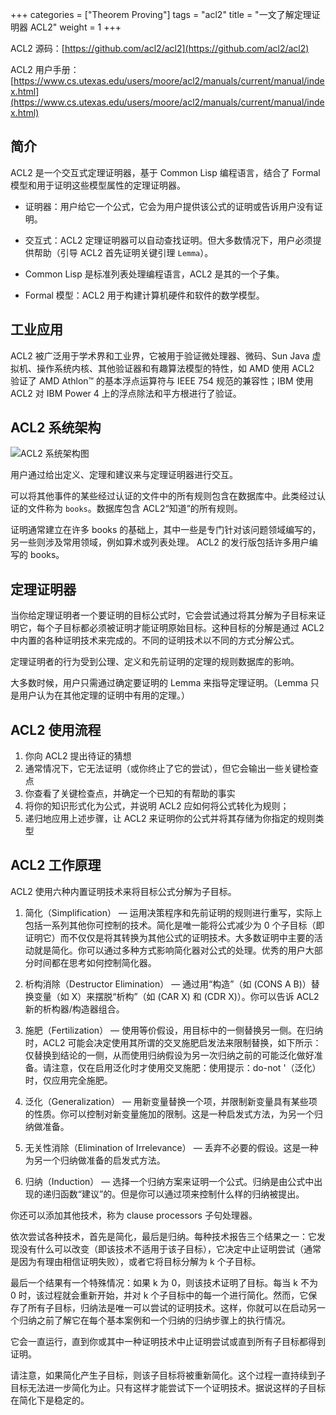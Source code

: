 +++
categories = ["Theorem Proving"]
tags = "acl2"
title = "一文了解定理证明器 ACL2"
weight = 1
+++

ACL2 源码：[https://github.com/acl2/acl2](https://github.com/acl2/acl2)

ACL2 用户手册：[https://www.cs.utexas.edu/users/moore/acl2/manuals/current/manual/index.html](https://www.cs.utexas.edu/users/moore/acl2/manuals/current/manual/index.html)

## 简介

ACL2 是一个交互式定理证明器，基于 Common Lisp 编程语言，结合了 Formal 模型和用于证明这些模型属性的定理证明器。

- 证明器：用户给它一个公式，它会为用户提供该公式的证明或告诉用户没有证明。

- 交互式：ACL2 定理证明器可以自动查找证明。但大多数情况下，用户必须提供帮助（引导 ACL2 首先证明关键引理 `Lemma`）。

- Common Lisp 是标准列表处理编程语言，ACL2 是其的一个子集。

- Formal 模型：ACL2 用于构建计算机硬件和软件的数学模型。

## 工业应用

ACL2 被广泛用于学术界和工业界，它被用于验证微处理器、微码、Sun Java 虚拟机、操作系统内核、其他验证器和有趣算法模型的特性，如 AMD 使用 ACL2 验证了 AMD Athlon™ 的基本浮点运算符与 IEEE 754 规范的兼容性；IBM 使用 ACL2 对 IBM Power 4 上的浮点除法和平方根进行了验证。

## ACL2 系统架构

![ACL2 系统架构图](https://www.cs.utexas.edu/users/moore/acl2/v8-5/combined-manual/res/tours/acl2-system-architecture.gif)

用户通过给出定义、定理和建议来与定理证明器进行交互。

可以将其他事件的某些经过认证的文件中的所有规则包含在数据库中。此类经过认证的文件称为 `books`。数据库包含 ACL2“知道”的所有规则。

证明通常建立在许多 books 的基础上，其中一些是专门针对该问题领域编写的，另一些则涉及常用领域，例如算术或列表处理。 ACL2 的发行版包括许多用户编写的 books。

## 定理证明器

当你给定理证明者一个要证明的目标公式时，它会尝试通过将其分解为子目标来证明它，每个子目标都必须被证明才能证明原始目标。这种目标的分解是通过 ACL2 中内置的各种证明技术来完成的。不同的证明技术以不同的方式分解公式。

定理证明者的行为受到公理、定义和先前证明的定理的规则数据库的影响。

大多数时候，用户只需通过确定要证明的 Lemma 来指导定理证明。（Lemma 只是用户认为在其他定理的证明中有用的定理。）

## ACL2 使用流程

1. 你向 ACL2 提出待证的猜想
2. 通常情况下，它无法证明（或你终止了它的尝试），但它会输出一些关键检查点
3. 你查看了关键检查点，并确定一个已知的有帮助的事实
4. 将你的知识形式化为公式，并说明 ACL2 应如何将公式转化为规则；
5. 递归地应用上述步骤，让 ACL2 来证明你的公式并将其存储为你指定的规则类型

## ACL2 工作原理

ACL2 使用六种内置证明技术来将目标公式分解为子目标。

1. 简化（Simplification） — 运用决策程序和先前证明的规则进行重写，实际上包括一系列其他你可控制的技术。简化是唯一能将公式减少为 0 个子目标（即证明它）而不仅仅是将其转换为其他公式的证明技术。大多数证明中主要的活动就是简化。你可以通过多种方式影响简化器对公式的处理。优秀的用户大部分时间都在思考如何控制简化器。

2. 析构消除（Destructor Elimination） — 通过用“构造”（如 (CONS A B)）替换变量（如 X）来摆脱“析构”（如 (CAR X) 和 (CDR X)）。你可以告诉 ACL2 新的析构器/构造器组合。

3. 施肥（Fertilization） — 使用等价假设，用目标中的一侧替换另一侧。在归纳时，ACL2 可能会决定使用其所谓的交叉施肥启发法来限制替换，如下所示：仅替换到结论的一侧，从而使用归纳假设为另一次归纳之前的可能泛化做好准备。请注意，仅在启用泛化时才使用交叉施肥：使用提示：do-not '（泛化）时，仅应用完全施肥。

4. 泛化（Generalization） — 用新变量替换一个项，并限制新变量具有某些项的性质。你可以控制对新变量施加的限制。这是一种启发式方法，为另一个归纳做准备。

5. 无关性消除（Elimination of Irrelevance） — 丢弃不必要的假设。这是一种为另一个归纳做准备的启发式方法。

6. 归纳（Induction） — 选择一个归纳方案来证明一个公式。归纳是由公式中出现的递归函数“建议”的。但是你可以通过项来控制什么样的归纳被提出。

你还可以添加其他技术，称为 clause processors 子句处理器。

依次尝试各种技术，首先是简化，最后是归纳。每种技术报告三个结果之一：它发现没有什么可以改变（即该技术不适用于该子目标），它决定中止证明尝试（通常是因为有理由相信证明失败），或者它将目标分解为 k 个子目标。

最后一个结果有一个特殊情况：如果 k 为 0，则该技术证明了目标。每当 k 不为 0 时，该过程就会重新开始，并对 k 个子目标中的每一个进行简化。然而，它保存了所有子目标，归纳法是唯一可以尝试的证明技术。这样，你就可以在启动另一个归纳之前了解它在每个基本案例和一个归纳的归纳步骤上的执行情况。

它会一直运行，直到你或其中一种证明技术中止证明尝试或直到所有子目标都得到证明。

请注意，如果简化产生子目标，则该子目标将被重新简化。这个过程一直持续到子目标无法进一步简化为止。只有这样才能尝试下一个证明技术。据说这样的子目标在简化下是稳定的。

